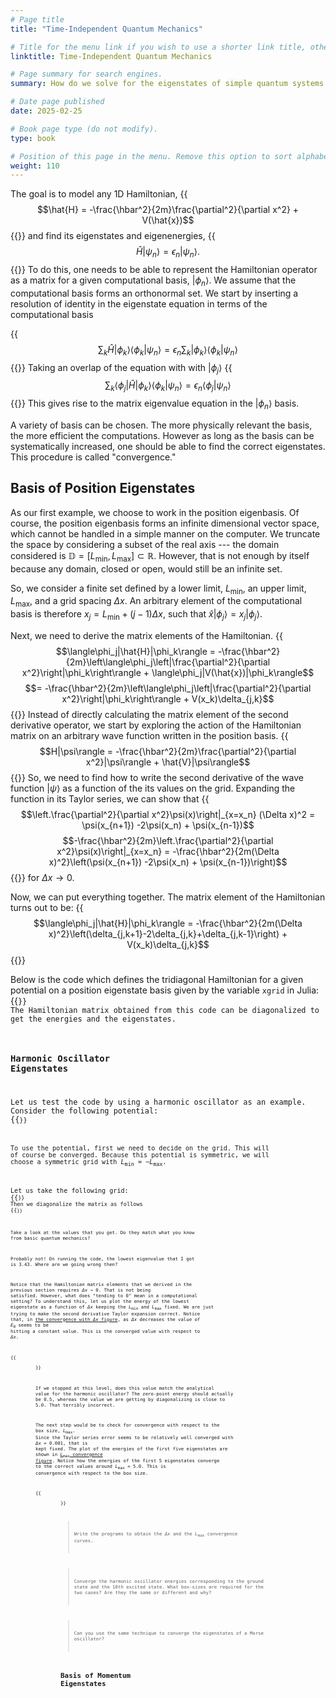 ```yaml
---
# Page title
title: "Time-Independent Quantum Mechanics"

# Title for the menu link if you wish to use a shorter link title, otherwise remove this option.
linktitle: Time-Independent Quantum Mechanics

# Page summary for search engines.
summary: How do we solve for the eigenstates of simple quantum systems numerically?

# Date page published
date: 2025-02-25

# Book page type (do not modify).
type: book

# Position of this page in the menu. Remove this option to sort alphabetically.
weight: 110
---
```


The goal is to model any 1D Hamiltonian,
{{<math>}}
$$\hat{H} = -\frac{\hbar^2}{2m}\frac{\partial^2}{\partial x^2} + V(\hat{x})$$
{{</math>}}
and find its eigenstates and eigenenergies,
{{<math>}}
$$\hat{H}|\psi_n\rangle = \epsilon_n|\psi_n\rangle.$$
{{</math>}}
To do this, one needs to be able to represent the Hamiltonian operator as a
matrix for a given computational basis, $|\phi_n\rangle$. We assume that the
computational basis forms an orthonormal set. We start by inserting a resolution
of identity in the eigenstate equation in terms of the computational basis

{{<math>}}
$$\sum_k \hat{H}|\phi_k\rangle\langle\phi_k|\psi_n\rangle = \epsilon_n\sum_k|\phi_k\rangle\langle\phi_k|\psi_n\rangle$$
{{</math>}}
Taking an overlap of the equation with with $|\phi_j\rangle$
{{<math>}}
$$\sum_k \langle\phi_j|\hat{H}|\phi_k\rangle\langle\phi_k|\psi_n\rangle = \epsilon_n\langle\phi_j|\psi_n\rangle$$
{{</math>}}
This gives rise to the matrix eigenvalue equation in the $|\phi_n\rangle$ basis.

A variety of basis can be chosen. The more physically relevant the basis, the
more efficient the computations. However as long as the basis can be
systematically increased, one should be able to find the correct eigenstates.
This procedure is called "convergence."

## Basis of Position Eigenstates
As our first example, we choose to work in the position eigenbasis. Of course,
the position eigenbasis forms an infinite dimensional vector space, which cannot
be handled in a simple manner on the computer. We truncate the space by
considering a subset of the real axis --- the domain considered is
$\mathbb{D} = [L_\text{min}, L_\text{max}] \subset\mathbb{R}$. However, that is
not enough by itself because any domain, closed or open, would still be an
infinite set.

So, we consider a finite set defined by a lower limit, $L_\text{min}$, an upper
limit, $L_\text{max}$, and a grid spacing $\Delta x$. An arbitrary element of
the computational basis is therefore $x_j = L_\text{min} + (j-1)\Delta
x$, such that $\hat{x}|\phi_j\rangle = x_j|\phi_j\rangle$.

Next, we need to derive the matrix elements of the Hamiltonian.
{{<math>}}
$$\langle\phi_j|\hat{H}|\phi_k\rangle = -\frac{\hbar^2}{2m}\left\langle\phi_j\left|\frac{\partial^2}{\partial x^2}\right|\phi_k\right\rangle + \langle\phi_j|V(\hat{x})|\phi_k\rangle$$
$$= -\frac{\hbar^2}{2m}\left\langle\phi_j\left|\frac{\partial^2}{\partial x^2}\right|\phi_k\right\rangle + V(x_k)\delta_{j,k}$$
{{</math>}}
Instead of directly calculating the matrix element of the second derivative
operator, we start by exploring the action of the Hamiltonian matrix on an
arbitrary wave function written in the position basis.
{{<math>}}
$$H|\psi\rangle = -\frac{\hbar^2}{2m}\frac{\partial^2}{\partial x^2}|\psi\rangle + \hat{V}|\psi\rangle$$
{{</math>}}
So, we need to find how to write the second derivative of the wave function
$|\psi\rangle$ as a function of the its values on the grid. Expanding the
function in its Taylor series, we can show that
{{<math>}}
$$\left.\frac{\partial^2}{\partial x^2}\psi(x)\right|_{x=x_n} (\Delta x)^2 = \psi(x_{n+1}) -2\psi(x_n) + \psi(x_{n-1})$$
$$-\frac{\hbar^2}{2m}\left.\frac{\partial^2}{\partial x^2}\psi(x)\right|_{x=x_n} = -\frac{\hbar^2}{2m(\Delta x)^2}\left(\psi(x_{n+1}) -2\psi(x_n) + \psi(x_{n-1})\right)$$
{{</math>}}
for $\Delta x\to 0$.

Now, we can put everything together. The matrix element of the Hamiltonian turns out to be:
{{<math>}}
$$\langle\phi_j|\hat{H}|\phi_k\rangle = -\frac{\hbar^2}{2m(\Delta x)^2}\left(\delta_{j,k+1}-2\delta_{j,k}+\delta_{j,k-1}\right) + V(x_k)\delta_{j,k}$$
{{</math>}}

Below is the code which defines the tridiagonal Hamiltonian for a given
potential on a position eigenstate basis given by the variable `xgrid` in Julia:
{{<code language="julia" source="courses/computational-sciences-hands-on/basic-qm/Hamiltonian.jl" id="get-Hamiltonian">}}
The Hamiltonian matrix obtained from this code can be diagonalized to get the
energies and the eigenstates.

### Harmonic Oscillator Eigenstates
Let us test the code by using a harmonic oscillator as an example. Consider the
following potential:
{{<code language="julia" source="courses/computational-sciences-hands-on/basic-qm/time-independent/Hamiltonian_position_space.jl" id="potential">}}

To use the potential, first we need to decide on the grid. This will of course
be converged. Because this potential is symmetric, we will choose a symmetric
grid with $L_\text{min}=-L_\text{max}$.

Let us take the following grid:
{{<code language="julia" source="courses/computational-sciences-hands-on/basic-qm/time-independent/Hamiltonian_position_space.jl" id="grid1">}}
Then we diagonalize the matrix as follows
{{<code language="julia" source="courses/computational-sciences-hands-on/basic-qm/time-independent/Hamiltonian_position_space.jl" id="diagonalize">}}

Take a look at the values that you get. Do they match what you know from basic
quantum mechanics?

Probably not! On running the code, the lowest eigenvalue that I got is 3.43. Where are we going wrong then?

Notice that the Hamiltonian matrix elements that we derived in the previous
section requires $\Delta x\to 0$. That is not being satisfied. However, what
does "tending to 0" mean in a computational setting? To understand this, let us
plot the energy of the lowest eigenstate as a function of $\Delta x$ keeping the
$L_\text{min}$ and $L_\text{max}$ fixed. We are just trying to make the
second derivative Taylor expansion correct. Notice that, in [the convergence with $\Delta x$ figure](#dx-convergence), as $\Delta x$ decreases
the value of $E_0$ seems to be hitting a constant value. This is the converged
value with respect to $\Delta x$.

{{<figure src="computational-sciences/basic-qm/time-independent/dx_convergence.png" caption="Convergence of grid spacing" class="ma0 w-75" id="dx-convergence">}}

If we stopped at this level, does this value match the analytical value for the
harmonic oscillator? The zero-point energy should actually be 0.5, whereas the
value we are getting by diagonalizing is close to 5.0. That terribly incorrect.

The next step would be to check for convergence with respect to the box size,
$L_\text{max}$. Since the Taylor series error seems to be relatively well
converged with $\Delta x=0.001$, that is kept fixed. The plot of the energies of
the first five eigenstates are shown in [$L_\text{max}$ convergence
figure](#Lmax-convergence). Notice how the energies of the first 5 eigenstates
converge to the correct values around $L_\text{max} = 5.0$. This is convergence
with respect to the box size.

{{<figure src="computational-sciences/basic-qm/time-independent/Lmax_convergence.png" caption="Convergence of box size" class="ma0 w-75" id="Lmax-convergence">}}


> Write the programs to obtain the $\Delta x$ and the $L_\text{max}$ convergence curves.

> Converge the harmonic oscillator energies corresponding to the ground state and the 10th excited state. What box-sizes are required for the two cases? Are they the same or different and why?

> Can you use the same technique to converge the eigenstates of a Morse oscillator?

## Basis of Momentum Eigenstates